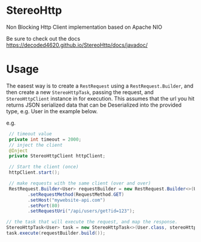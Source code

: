 # StereoHttp
Non Blocking Http Client implementation based on Apache NIO

Be sure to check out the docs
https://decoded4620.github.io/StereoHttp/docs/javadoc/


# Usage
The easest way is to create a `RestRequest` using a `RestRequest.Builder`, and then create a new `StereoHttpTask`, passing the request, and `StereoHttpClient` instance in for execution. This assumes that the url you hit returns JSON serialized data that can be Deserialized into the provided type, e.g. User in the example below.

e.g.
```java
 // timeout value
 private int timeout = 2000;
 // inject the client
 @Inject
 private StereoHttpClient httpClient;

 // Start the client (once)
 httpClient.start();

 // make requests with the same client (over and over)
 RestRequest.Builder<User> requestBuilder = new RestRequest.Builder<>(User.class)
        .setRequestMethod(RequestMethod.GET)
        .setHost("mywebsite-api.com")
        .setPort(80)
        .setRequestUri("/api/users/get?id=123");

// the task that will execute the request, and map the response.
StereoHttpTask<User> task = new StereoHttpTask<>(User.class, stereoHttpClient, timeout);
task.execute(requestBuilder.build());
```
